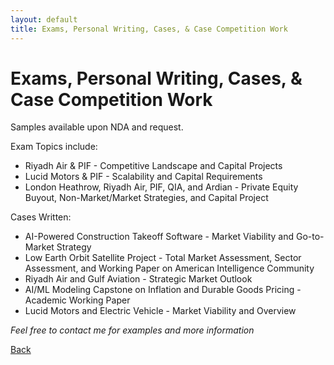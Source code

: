 ```yaml
---
layout: default
title: Exams, Personal Writing, Cases, & Case Competition Work
---
```


# Exams, Personal Writing, Cases, & Case Competition Work

Samples available upon NDA and request.

Exam Topics include:

- Riyadh Air & PIF - Competitive Landscape and Capital Projects
- Lucid Motors & PIF - Scalability and Capital Requirements
- London Heathrow, Riyadh Air, PIF, QIA, and Ardian - Private Equity Buyout, Non-Market/Market Strategies, and Capital Project

Cases Written:
- AI-Powered Construction Takeoff Software - Market Viability and Go-to-Market Strategy
- Low Earth Orbit Satellite Project - Total Market Assessment, Sector Assessment, and Working Paper on American Intelligence Community
- Riyadh Air and Gulf Aviation - Strategic Market Outlook
- AI/ML Modeling Capstone on Inflation and Durable Goods Pricing - Academic Working Paper
- Lucid Motors and Electric Vehicle - Market Viability and Overview

 
*Feel free to contact me for examples and more information*

[Back](index.md)

